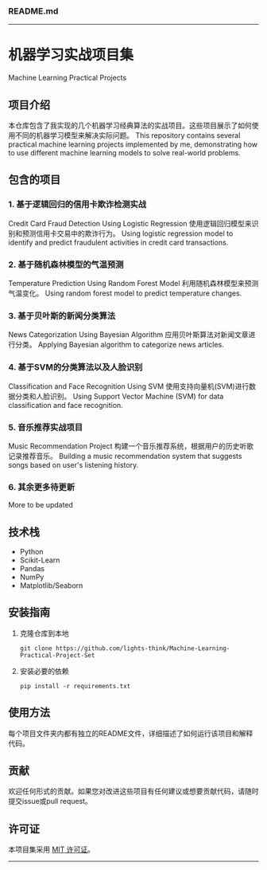 ### README.md

---

# 机器学习实战项目集
Machine Learning Practical Projects

## 项目介绍
本仓库包含了我实现的几个机器学习经典算法的实战项目。这些项目展示了如何使用不同的机器学习模型来解决实际问题。
This repository contains several practical machine learning projects implemented by me, demonstrating how to use different machine learning models to solve real-world problems.

## 包含的项目
### 1. 基于逻辑回归的信用卡欺诈检测实战
Credit Card Fraud Detection Using Logistic Regression
使用逻辑回归模型来识别和预测信用卡交易中的欺诈行为。
Using logistic regression model to identify and predict fraudulent activities in credit card transactions.

### 2. 基于随机森林模型的气温预测
Temperature Prediction Using Random Forest Model
利用随机森林模型来预测气温变化。
Using random forest model to predict temperature changes.

### 3. 基于贝叶斯的新闻分类算法
News Categorization Using Bayesian Algorithm
应用贝叶斯算法对新闻文章进行分类。
Applying Bayesian algorithm to categorize news articles.

### 4. 基于SVM的分类算法以及人脸识别
Classification and Face Recognition Using SVM
使用支持向量机(SVM)进行数据分类和人脸识别。
Using Support Vector Machine (SVM) for data classification and face recognition.

### 5. 音乐推荐实战项目
Music Recommendation Project
构建一个音乐推荐系统，根据用户的历史听歌记录推荐音乐。
Building a music recommendation system that suggests songs based on user's listening history.

### 6. 其余更多待更新
More to be updated

## 技术栈
- Python
- Scikit-Learn
- Pandas
- NumPy
- Matplotlib/Seaborn

## 安装指南
1. 克隆仓库到本地
   ```
   git clone https://github.com/lights-think/Machine-Learning-Practical-Project-Set
   ```
2. 安装必要的依赖
   ```
   pip install -r requirements.txt
   ```

## 使用方法
每个项目文件夹内都有独立的README文件，详细描述了如何运行该项目和解释代码。

## 贡献
欢迎任何形式的贡献。如果您对改进这些项目有任何建议或想要贡献代码，请随时提交issue或pull request。

## 许可证
本项目集采用 [MIT 许可证](LICENSE)。

---
